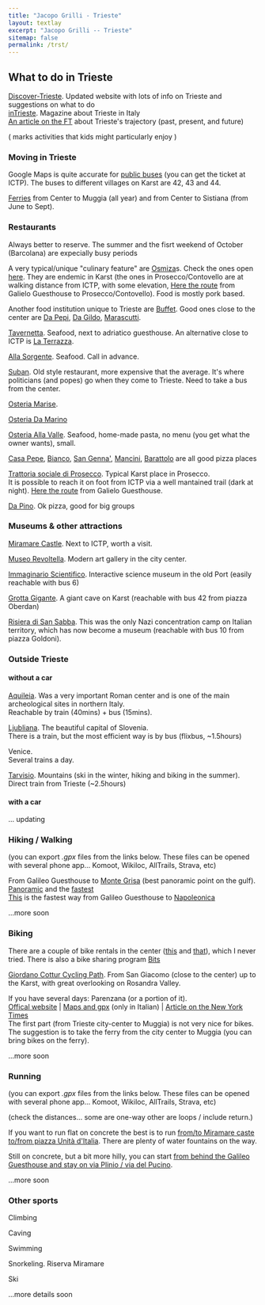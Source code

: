 ```yaml
---
title: "Jacopo Grilli - Trieste"
layout: textlay
excerpt: "Jacopo Grilli -- Trieste"
sitemap: false
permalink: /trst/
---
```


## What to do in Trieste

[Discover-Trieste](https://www.discover-trieste.it/).
Updated website with lots of info on Trieste and suggestions on what to do
<br>
[inTrieste](https://www.intrieste.com/).
Magazine about Trieste in Italy
<br>
[An article on the FT](https://www.ft.com/content/e57bd4cd-5096-4206-90db-39ab12cc2973) about Trieste's trajectory (past, present, and future)

( <i class="fa fa-child"></i> marks activities that kids might particularly enjoy )


### Moving in Trieste


<!--*Trieste's urban territory lies at the foot of an imposing escarpment that comes down abruptly from the Karst Plateau towards the sea.*<br>-->
<!--You will have the natural tendency to stay on the 1D line between ICTP and the center (which is all by the sea and all flat). Going up to the Karst require to pass a barrier potential, but it's definitely worth to explore it.-->



Google Maps is quite accurate for [public buses](https://www.triestetrasporti.it/en/time-schedule-and-routes/lines-and-timetables/) (you can get the ticket at ICTP).
The buses to different villages on Karst are 42, 43 and 44.


[Ferries](https://www.delfinoverde.it/servizi-di-linea/) from Center to Muggia (all year) and from Center to Sistiana (from June to Sept).

### Restaurants

Always better to reserve. The summer and the fisrt weekend of October (Barcolana) are expecially busy periods

A very typical/unique "culinary feature" are [Osmiza](https://www.discover-trieste.it/code/15948/Osmizas)s. Check the ones open [here](https://www.osmize.com/eng.html).
They are endemic in Karst (the ones in Prosecco/Contovello are at walking distance from ICTP, with some elevation, [Here the route](https://graphhopper.com/maps/?point=45.70383%2C13.719956&point=45.705711%2C13.727837&point=45.704804%2C13.730524&point=45.708088%2C13.733563&profile=foot&layer=Omniscale)
from Galielo Guesthouse to Prosecco/Contovello).
Food is mostly pork based. 

Another food institution unique to Trieste are [Buffet](https://flavorsoffriuli.com/5-historic-buffets-of-trieste/). Good ones close to the center are
[Da Pepi](https://maps.app.goo.gl/j3bA4uWdJaRnuaEV6),
[Da Gildo](https://maps.app.goo.gl/NQssSvfo3Lc24tbz8),
[Marascutti](https://maps.app.goo.gl/s7MR9BTsc5fqWyKa9). 

[Tavernetta](https://maps.app.goo.gl/KdXskBv1QzawjFLG9). Seafood, next to adriatico guesthouse.
An alternative close to ICTP is [La Terrazza](https://maps.app.goo.gl/5yorx5XDC7skxpj27).

[Alla Sorgente](https://maps.app.goo.gl/xxHx6AhaiwA6dXMP7). Seafood. Call in advance.

[Suban](https://maps.app.goo.gl/cbvQRcvUVKGZCAvE7). Old style restaurant, more expensive that the average. It's where politicians (and popes) go when they come to Trieste. Need to take a bus from the center.

[Osteria Marise](https://maps.app.goo.gl/X4856NRpsUr3pivh9).

[Osteria Da Marino](https://maps.app.goo.gl/1QBZgkc8vyhsooMB8)

[Osteria Alla Valle](https://maps.app.goo.gl/EtPGghLdC4yYy7pb9). Seafood, home-made pasta, no menu (you get what the owner wants), small.

[Casa Pepe](https://maps.app.goo.gl/HEakLtnsQJCnCXnUA), [Bianco](https://maps.app.goo.gl/oFox8ifhbyC4yVqk6), [San Genna'](https://maps.app.goo.gl/mmGHeoDeNnVcE12W8),
[Mancini](https://maps.app.goo.gl/f8uC6c9PF7mJbJhH9), [Barattolo](https://maps.app.goo.gl/NtBvucrei1fqtBdaA) are all good pizza places

[Trattoria sociale di Prosecco](https://maps.app.goo.gl/nK5P4ZaxuJxXeogb8). Typical Karst place in Prosecco. <br>
It is possible to reach it on foot from ICTP via a well mantained trail (dark at night).
[Here the route](https://graphhopper.com/maps/?point=45.70383%2C13.719956&point=45.705711%2C13.727837&point=45.704804%2C13.730524&point=45.708088%2C13.733563&profile=foot&layer=Omniscale)
from Galielo Guesthouse.

[Da Pino](https://maps.app.goo.gl/Xs8FR4DqMKorjTcQ8). Ok pizza, good for big groups

### Museums & other attractions

[Miramare Castle](https://miramare.cultura.gov.it/en/tickets/). Next to ICTP, worth a visit.

[Museo Revoltella](https://museorevoltella.it/english/). Modern art gallery in the city center.

[Immaginario Scientifico](https://www.immaginarioscientifico.it/eng-page). Interactive science museum in the old Port (easily reachable with bus 6) <i class="fa fa-child"></i>

<!--Playgrounds <i class="fa fa-child"></i>-->

[Grotta Gigante](https://www.grottagigante.it/en/home/). A giant cave on Karst (reachable with bus 42 from piazza Oberdan)

[Risiera di San Sabba](https://risierasansabba.it/san-sabba-rice-mill-national-monument-and-museum/). This was the only Nazi concentration camp on Italian territory, which has now become a museum (reachable with bus 10 from piazza Goldoni).

### Outside Trieste

#### without a car

[Aquileia](https://en.wikipedia.org/wiki/Aquileia).
Was a very important Roman center and is one of the main archeological sites in northern Italy. <br>
Reachable by train (40mins) + bus (15mins).

[Ljubliana](https://www.visitljubljana.com/en/visitors/). The beautiful capital of Slovenia.<br>
There is a train, but the most efficient way is by bus (flixbus, ~1.5hours)

Venice. <br>
Several trains a day.

[Tarvisio](https://www.turismofvg.it/en/mountain365/tarvisio?LangSetCMS=en). Mountains (ski in the winter, hiking and biking in the summer).<br>
Direct train from Trieste (~2.5hours)


#### with a car


... updating


### Hiking / Walking

(you can export *.gpx* files from the links below. These files can be opened with several phone app... Komoot, Wikiloc, AllTrails, Strava, etc)

From Galileo Guesthouse to [Monte Grisa](https://www.discover-trieste.it/code/17480/Marian-Sanctuary-in-Monte-Grisa) (best panoramic point on the gulf). [Panoramic](https://graphhopper.com/maps/?point=45.703859%2C13.719922&point=45.70239%2C13.72858&point=45.701542%2C13.733381&point=45.70295%2C13.736313&point=45.699576%2C13.739018&point=45.69757%2C13.742692&point=45.695057%2C13.745828&point=45.694123%2C13.749735&point=45.692766%2C13.750058&profile=foot&layer=Omniscale) and the [fastest](https://graphhopper.com/maps/?point=45.703859%2C13.719922&point=45.705667%2C13.727728&point=45.705765%2C13.728871&point=45.70295%2C13.736313&point=45.698628%2C13.741027&point=45.694123%2C13.749735&point=45.692766%2C13.750058&profile=foot&layer=Omniscale)
<br>
[This](https://graphhopper.com/maps/?point=45.703859%2C13.719922&point=45.705667%2C13.727728&point=45.705765%2C13.728871&point=45.70295%2C13.736313&point=45.698628%2C13.741027&point=45.698411%2C13.741209&profile=foot&layer=Omniscale)
is the fastest way from Galileo Guesthouse to [Napoleonica](https://www.discover-trieste.it/code/16325/Napoleonic-Way) <br> 

...more soon

### Biking

There are a couple of bike rentals in the center ([this](https://maps.app.goo.gl/sZg9cmhUou5fDmwF8) and [that](https://maps.app.goo.gl/SBEyycziJmjLtTYV9)), which I never tried.
There is also a bike sharing program [Bits](https://mobilitasostenibile.comune.trieste.it/) 


[Giordano Cottur Cycling Path](https://www.discover-trieste.it/en/15841/The-Giordano-Cottur-walking-cycling-path). From San Giacomo (close to the center) up to the Karst, with great overlooking on Rosandra Valley.


If you have several days: Parenzana (or a portion of it).
<br>
[Offical website](https://www.parenzana.net/en) |  [Maps and gpx](http://www.parenzana.it/) (only in Italian) | 
[Article on the New York Times](https://www.nytimes.com/interactive/2022/05/24/travel/bike-ride-italy-croatia.html)
<br>
The first part (from Trieste city-center to Muggia) is not very nice for bikes. The suggestion is to take the ferry from the city center to Muggia (you can bring bikes on the ferry).

...more soon

### Running


(you can export *.gpx* files from the links below. These files can be opened with several phone app... Komoot, Wikiloc, AllTrails, Strava, etc)

(check the distances... some are one-way other are loops / include return.)

If you want to run flat on concrete the best is to run [from/to Miramare caste to/from piazza Unità d'Italia](https://graphhopper.com/maps/?point=45.701552%2C13.718453&point=45.67334%2C13.757296&point=45.656739%2C13.770399&point=45.645852%2C13.75959&profile=foot&layer=Omniscale). There are plenty of water fountains on the way. 

Still on concrete, but a bit more hilly, you can start [from behind the Galileo Guesthouse and stay on via Plinio / via del Pucino](https://graphhopper.com/maps/?point=45.703859%2C13.719922&point=45.735412%2C13.682695&profile=foot&layer=Omniscale).

...more soon

<!--...where/what I typically run is on [<i class="fab fa-strava"></i> Strava](https://www.strava.com/athletes/49472118)-->

### Other sports

Climbing

Caving

Swimming

Snorkeling. Riserva Miramare

Ski

...more details soon


